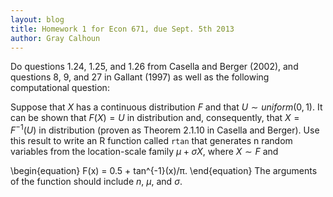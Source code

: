 ```yaml
---
layout: blog
title: Homework 1 for Econ 671, due Sept. 5th 2013
author: Gray Calhoun
---
```


Do questions 1.24, 1.25, and 1.26 from Casella and Berger (2002), and
questions 8, 9, and 27 in Gallant (1997) as well as the following
computational question:

Suppose that $X$ has a continuous distribution $F$ and that
$U \sim uniform(0,1)$.  It can be shown that $F(X) = U$ in
distribution and, consequently, that $X = F^{-1}(U)$ in distribution
(proven as Theorem 2.1.10 in Casella and Berger).  Use this result to
write an R function called `rtan` that generates n random variables
from the location-scale family $μ + σ X$, where $X ∼ F$ and

\begin{equation}
  F(x) = 0.5 + tan^{-1}(x)/π.
\end{equation}
The arguments of the function should include $n$, $μ$, and $σ$.
